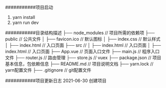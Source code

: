 ###########项目启动
1. yarn install
2. yarn run dev

###########目录结构描述
├── node_modules                // 项目所需的依赖项
├── public                      // 公共文件
│   ├── favicon.ico             // 默认图标
│   ├── index.css               // 默认样式
│   ├── index.html              // 入口页面
├── src                         // 
│   ├── index.html              // 入口页面
│   ├── index.html              // 入口页面
├── App.vue                     // 页面入口文件
├── main.js                     // 程序入口文件
├── router.js                   // 路由管理
├── store.js                    // vuex
├── package.json                // 项目基本信息，包依赖信息
├── README.md                   // 项目说明文档
├── yarn.lock                   // yarn配置文件
├── .gitignore                  // git配置文件


###########项目更新日志
2021-06-30 
创建项目